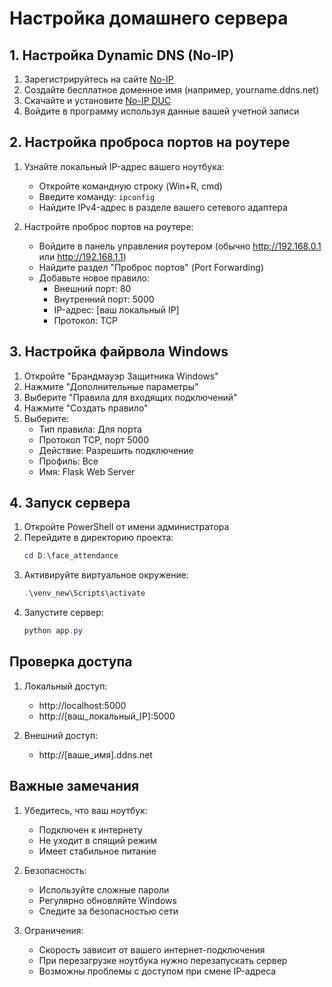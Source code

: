 # Настройка домашнего сервера

## 1. Настройка Dynamic DNS (No-IP)

1. Зарегистрируйтесь на сайте [No-IP](https://www.noip.com/)
2. Создайте бесплатное доменное имя (например, yourname.ddns.net)
3. Скачайте и установите [No-IP DUC](https://www.noip.com/download)
4. Войдите в программу используя данные вашей учетной записи

## 2. Настройка проброса портов на роутере

1. Узнайте локальный IP-адрес вашего ноутбука:
   - Откройте командную строку (Win+R, cmd)
   - Введите команду: `ipconfig`
   - Найдите IPv4-адрес в разделе вашего сетевого адаптера

2. Настройте проброс портов на роутере:
   - Войдите в панель управления роутером (обычно http://192.168.0.1 или http://192.168.1.1)
   - Найдите раздел "Проброс портов" (Port Forwarding)
   - Добавьте новое правило:
     * Внешний порт: 80
     * Внутренний порт: 5000
     * IP-адрес: [ваш локальный IP]
     * Протокол: TCP

## 3. Настройка файрвола Windows

1. Откройте "Брандмауэр Защитника Windows"
2. Нажмите "Дополнительные параметры"
3. Выберите "Правила для входящих подключений"
4. Нажмите "Создать правило"
5. Выберите:
   - Тип правила: Для порта
   - Протокол TCP, порт 5000
   - Действие: Разрешить подключение
   - Профиль: Все
   - Имя: Flask Web Server

## 4. Запуск сервера

1. Откройте PowerShell от имени администратора
2. Перейдите в директорию проекта:
   ```powershell
   cd D:\face_attendance
   ```
3. Активируйте виртуальное окружение:
   ```powershell
   .\venv_new\Scripts\activate
   ```
4. Запустите сервер:
   ```powershell
   python app.py
   ```

## Проверка доступа

1. Локальный доступ:
   - http://localhost:5000
   - http://[ваш_локальный_IP]:5000

2. Внешний доступ:
   - http://[ваше_имя].ddns.net

## Важные замечания

1. Убедитесь, что ваш ноутбук:
   - Подключен к интернету
   - Не уходит в спящий режим
   - Имеет стабильное питание

2. Безопасность:
   - Используйте сложные пароли
   - Регулярно обновляйте Windows
   - Следите за безопасностью сети

3. Ограничения:
   - Скорость зависит от вашего интернет-подключения
   - При перезагрузке ноутбука нужно перезапускать сервер
   - Возможны проблемы с доступом при смене IP-адреса 